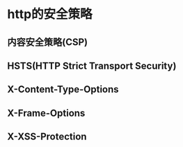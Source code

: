# http的安全策略

## 内容安全策略(CSP)


## HSTS(HTTP Strict Transport Security)


## X-Content-Type-Options

## X-Frame-Options


## X-XSS-Protection

